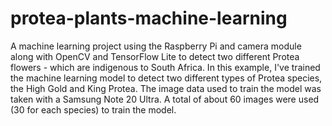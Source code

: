 # protea-plants-machine-learning

A machine learning project using the Raspberry Pi and camera module along with OpenCV and TensorFlow Lite to detect two different Protea flowers - which are indigenous to South Africa. In this example, I've trained the machine learning model to detect two different types of Protea species, the High Gold and King Protea. The image data used to train the model was taken with a Samsung Note 20 Ultra. A total of about 60 images were used (30 for each species) to train the model.
